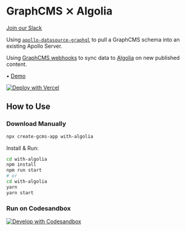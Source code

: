 # GraphCMS ⨯ Algolia

[Join our Slack](https://slack.graphcms.com)

Using [`apollo-datasource-graphql`](https://github.com/poetic/apollo-datasource-graphql) to pull a GraphCMS schema into an existing Apollo Server.

Using [GraphCMS webhooks](https://graphcms.com/webhooks) to sync data to [Algolia](https://algolia.com) on new published content.

• [Demo](https://graphcms-with-algolia.vercel.app)

[![Deploy with Vercel](https://vercel.com/button)](https://vercel.com/import/project?template=https://github.com/GraphCMS/graphcms-examples/tree/master/with-algolia)

## How to Use

### Download Manually

```bash
npx create-gcms-app with-algolia
```

Install & Run:

```bash
cd with-algolia
npm install
npm run start
# or
cd with-algolia
yarn
yarn start
```

### Run on Codesandbox

[![Develop with Codesandbox](https://codesandbox.io/static/img/play-codesandbox.svg)](https://codesandbox.io/s/github/GraphCMS/graphcms-examples/tree/master/with-algolia)
